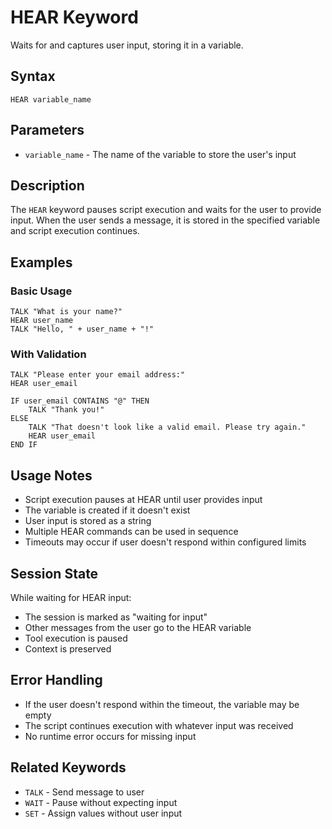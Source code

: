 # HEAR Keyword

Waits for and captures user input, storing it in a variable.

## Syntax
```
HEAR variable_name
```

## Parameters
- `variable_name` - The name of the variable to store the user's input

## Description
The `HEAR` keyword pauses script execution and waits for the user to provide input. When the user sends a message, it is stored in the specified variable and script execution continues.

## Examples

### Basic Usage
```basic
TALK "What is your name?"
HEAR user_name
TALK "Hello, " + user_name + "!"
```

### With Validation
```basic
TALK "Please enter your email address:"
HEAR user_email

IF user_email CONTAINS "@" THEN
    TALK "Thank you!"
ELSE
    TALK "That doesn't look like a valid email. Please try again."
    HEAR user_email
END IF
```

## Usage Notes

- Script execution pauses at HEAR until user provides input
- The variable is created if it doesn't exist
- User input is stored as a string
- Multiple HEAR commands can be used in sequence
- Timeouts may occur if user doesn't respond within configured limits

## Session State

While waiting for HEAR input:
- The session is marked as "waiting for input"
- Other messages from the user go to the HEAR variable
- Tool execution is paused
- Context is preserved

## Error Handling

- If the user doesn't respond within the timeout, the variable may be empty
- The script continues execution with whatever input was received
- No runtime error occurs for missing input

## Related Keywords
- `TALK` - Send message to user
- `WAIT` - Pause without expecting input
- `SET` - Assign values without user input
